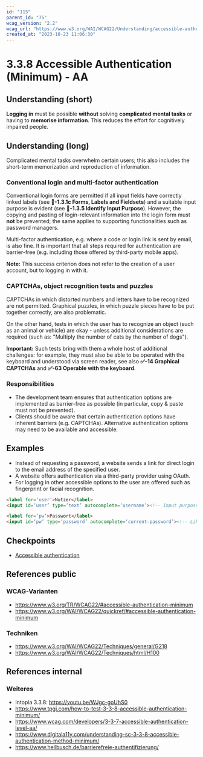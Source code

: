 ```yaml
---
id: "115"
parent_id: "75"
wcag_version: "2.2"
wcag_url: "https://www.w3.org/WAI/WCAG22/Understanding/accessible-authentication-minimum.html"
created_at: "2023-10-23 11:06:30"
---
```


# 3.3.8 Accessible Authentication (Minimum) - AA

## Understanding (short)

**Logging in** must be possible **without** solving **complicated mental tasks** or having to **memorise information**. This reduces the effort for cognitively impaired people.

## Understanding (long)

Complicated mental tasks overwhelm certain users; this also includes the short-term memorization and reproduction of information.

### Conventional login and multi-factor authentication

Conventional login forms are permitted if all input fields have correctly linked labels (see **📜-1.3.1c Forms, Labels and Fieldsets**) and a suitable input purpose is evident (see **📜-1.3.5 Identify Input Purpose**). However, the copying and pasting of login-relevant information into the login form must **not** be prevented; the same applies to supporting functionalities such as password managers.

Multi-factor authentication, e.g. where a code or login link is sent by email, is also fine. It is important that all steps required for authentication are barrier-free (e.g. including those offered by third-party mobile apps).

**Note:** This success criterion does not refer to the creation of a user account, but to logging in with it.

### CAPTCHAs, object recognition tests and puzzles

CAPTCHAs in which distorted numbers and letters have to be recognized are not permitted. Graphical puzzles, in which puzzle pieces have to be put together correctly, are also problematic.

On the other hand, tests in which the user has to recognize an object (such as an animal or vehicle) are okay - unless additional considerations are required (such as: "Multiply the number of cats by the number of dogs").

**Important:** Such tests bring with them a whole host of additional challenges: for example, they must also be able to be operated with the keyboard and understood via screen reader, see also **✅-14 Graphical CAPTCHAs** and **✅-63 Operable with the keyboard**.

### Responsibilities

- The development team ensures that authentication options are implemented as barrier-free as possible (in particular, copy & paste must not be prevented).
- Clients should be aware that certain authentication options have inherent barriers (e.g. CAPTCHAs). Alternative authentication options may need to be available and accessible.

## Examples

- Instead of requesting a password, a website sends a link for direct login to the email address of the specified user.
- A website offers authentication via a third-party provider using OAuth.
- For logging in other accessible options  to the user are offered such as fingerprint or facial recognition.

```html
<label for=‘user’>Nutzer</label>
<input id=‘user’ type=‘text’ autocomplete=‘username’><!-- Input purpose recognisable thanks to autocomplete attribute -->

<label for=‘pw’>Passwort</label>
<input id=‘pw’ type=‘password’ autocomplete=‘current-password’><!-- Likewise! -->
```

## Checkpoints

- [Accessible authentication](accessible-authentication)

## References public

### WCAG-Varianten
- <https://www.w3.org/TR/WCAG22/#accessible-authentication-minimum>
- <https://www.w3.org/WAI/WCAG22/quickref/#accessible-authentication-minimum>

### Techniken
- <https://www.w3.org/WAI/WCAG22/Techniques/general/G218>
- <https://www.w3.org/WAI/WCAG22/Techniques/html/H100>

## References internal

### Weiteres

- Intopia 3.3.8: <https://youtu.be/WJgc-goUhS0>
- <https://www.tpgi.com/how-to-test-3-3-8-accessible-authentication-minimum/>
- <https://www.wcag.com/developers/3-3-7-accessible-authentication-level-aa/>
- <https://www.digitala11y.com/understanding-sc-3-3-8-accessible-authentication-method-minimum/>
- <https://www.hellbusch.de/barrierefreie-authentifizierung/>